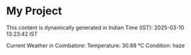# My Project

This content is dynamically generated in Indian Time (IST): 2025-03-10 13:23:42 IST


Current Weather in Coimbatore:
Temperature: 30.88 °C
Condition: haze
